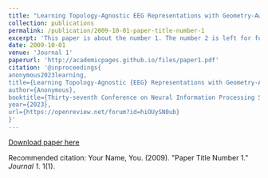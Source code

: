 ```yaml
---
title: "Learning Topology-Agnostic EEG Representations with Geometry-Aware Modeling"
collection: publications
permalink: /publication/2009-10-01-paper-title-number-1
excerpt: 'This paper is about the number 1. The number 2 is left for future work.'
date: 2009-10-01
venue: 'Journal 1'
paperurl: 'http://academicpages.github.io/files/paper1.pdf'
citation: '@inproceedings{
anonymous2023learning,
title={Learning Topology-Agnostic {EEG} Representations with Geometry-Aware Modeling},
author={Anonymous},
booktitle={Thirty-seventh Conference on Neural Information Processing Systems},
year={2023},
url={https://openreview.net/forum?id=hiOUySN0ub}
}'
---
```


[Download paper here](http://academicpages.github.io/files/paper1.pdf)

Recommended citation: Your Name, You. (2009). "Paper Title Number 1." <i>Journal 1</i>. 1(1).